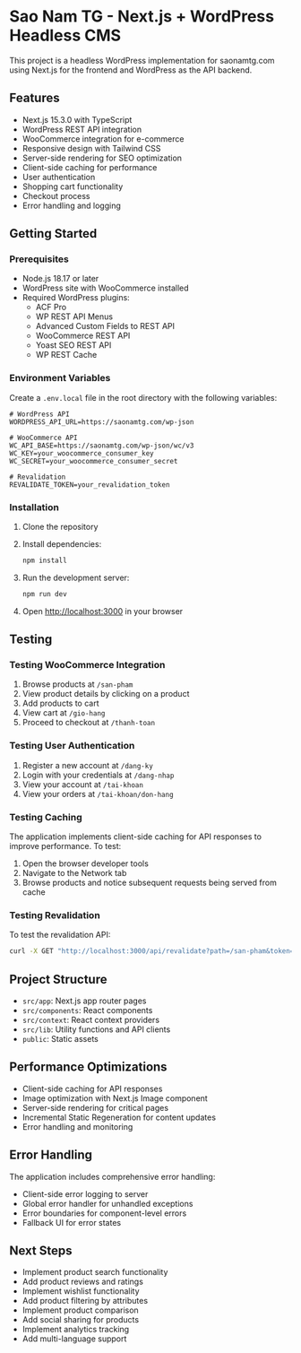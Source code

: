 # Sao Nam TG - Next.js + WordPress Headless CMS

This project is a headless WordPress implementation for saonamtg.com using Next.js for the frontend and WordPress as the API backend.

## Features

- Next.js 15.3.0 with TypeScript
- WordPress REST API integration
- WooCommerce integration for e-commerce
- Responsive design with Tailwind CSS
- Server-side rendering for SEO optimization
- Client-side caching for performance
- User authentication
- Shopping cart functionality
- Checkout process
- Error handling and logging

## Getting Started

### Prerequisites

- Node.js 18.17 or later
- WordPress site with WooCommerce installed
- Required WordPress plugins:
  - ACF Pro
  - WP REST API Menus
  - Advanced Custom Fields to REST API
  - WooCommerce REST API
  - Yoast SEO REST API
  - WP REST Cache

### Environment Variables

Create a `.env.local` file in the root directory with the following variables:

```env
# WordPress API
WORDPRESS_API_URL=https://saonamtg.com/wp-json

# WooCommerce API
WC_API_BASE=https://saonamtg.com/wp-json/wc/v3
WC_KEY=your_woocommerce_consumer_key
WC_SECRET=your_woocommerce_consumer_secret

# Revalidation
REVALIDATE_TOKEN=your_revalidation_token
```

### Installation

1. Clone the repository
2. Install dependencies:

   ```bash
   npm install
   ```

3. Run the development server:

   ```bash
   npm run dev
   ```

4. Open [http://localhost:3000](http://localhost:3000) in your browser

## Testing

### Testing WooCommerce Integration

1. Browse products at `/san-pham`
2. View product details by clicking on a product
3. Add products to cart
4. View cart at `/gio-hang`
5. Proceed to checkout at `/thanh-toan`

### Testing User Authentication

1. Register a new account at `/dang-ky`
2. Login with your credentials at `/dang-nhap`
3. View your account at `/tai-khoan`
4. View your orders at `/tai-khoan/don-hang`

### Testing Caching

The application implements client-side caching for API responses to improve performance. To test:

1. Open the browser developer tools
2. Navigate to the Network tab
3. Browse products and notice subsequent requests being served from cache

### Testing Revalidation

To test the revalidation API:

```bash
curl -X GET "http://localhost:3000/api/revalidate?path=/san-pham&token=your_revalidation_token"
```

## Project Structure

- `src/app`: Next.js app router pages
- `src/components`: React components
- `src/context`: React context providers
- `src/lib`: Utility functions and API clients
- `public`: Static assets

## Performance Optimizations

- Client-side caching for API responses
- Image optimization with Next.js Image component
- Server-side rendering for critical pages
- Incremental Static Regeneration for content updates
- Error handling and monitoring

## Error Handling

The application includes comprehensive error handling:

- Client-side error logging to server
- Global error handler for unhandled exceptions
- Error boundaries for component-level errors
- Fallback UI for error states

## Next Steps

- Implement product search functionality
- Add product reviews and ratings
- Implement wishlist functionality
- Add product filtering by attributes
- Implement product comparison
- Add social sharing for products
- Implement analytics tracking
- Add multi-language support
